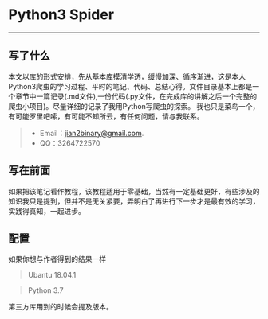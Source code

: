 # Python3 Spider

---

## 写了什么

本文以库的形式安排，先从基本库摸清学透，缓慢加深、循序渐进，这是本人Python3爬虫的学习过程、平时的笔记、代码、总结心得。文件目录基本上都是一个章节中一篇记录(.md文件),一份代码(.py文件，在完成库的讲解之后一个完整的爬虫小项目)。尽量详细的记录了我用Python写爬虫的探索。
我也只是菜鸟一个，有可能罗里吧嗦，有可能不知所云，有任何问题，请与我联系。

> - Email：jian2binary@gmail.com.
> - QQ：3264722570

## 写在前面

如果把该笔记看作教程，该教程适用于零基础，当然有一定基础更好，有些涉及的知识我只是提到，但并不是无关紧要，弄明白了再进行下一步才是最有效的学习，实践得真知，一起进步。

## 配置

如果你想与作者得到的结果一样

> Ubantu 18.04.1 
 
> Python 3.7

第三方库用到的时候会提及版本。